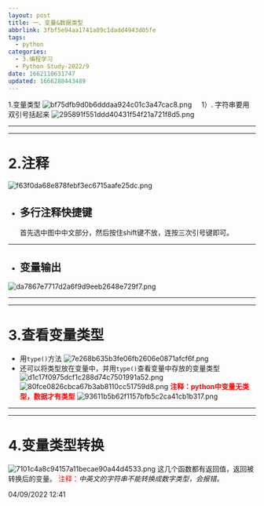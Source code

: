 ```yaml
---
layout: post
title: 一、变量&数据类型
abbrlink: 3fbf5e94aa1741a09c1dadd4943d05fe
tags:
  - python
categories:
  - 3.编程学习
  - Python Study-2022/9
date: 1662110631747
updated: 1666280443489
---
```


1.变量类型
![bf75dfb9d0b6dddaa924c01c3a47cac8.png](/resources/4b97df030388452ca217adc6b5bccc2b.png)    
1）. 字符串要用双引号括起来
![295891f551ddd40431f54f21a721f8d5.png](/resources/db02e5374d494f8f9d5cc788a413ab80.png)

***

***

# 2.注释

![f63f0da68e878febf3ec6715aafe25dc.png](/resources/cf5c5f1d344a4acd9b5e92354a5e6a99.png)

- ## 多行注释快捷键

  首先选中图中中文部分，然后按住shift键不放，连按三次引号键即可。

***

- ## 变量输出

![da7867e7717d2a6f9d9eeb2648e729f7.png](/resources/80019ce5b0c84caca24a1abbd9305eb2.png)

***

***

# 3.查看变量类型

- 用`type()`方法
  ![7e268b635b3fe06fb2606e0871afcf6f.png](/resources/fa4ede609d604520bf4cd0cd062518dd.png)
- 还可以将类型放在变量中，并用`type()`查看变量中存放的变量类型
  ![d1c17f0975dcf1c288d74c7501991a52.png](/resources/3bb6518f41584162937a4bba91779465.png)
  ![80fce0826cbca67b3ab8110cc51759d8.png](/resources/f0bffdcbeb3e48ccb791ac35e3fa8c10.png)
  **<span style="color: red;">注释：python中变量无类型，数据才有类型</span>**
  ![93611b5b62f1157bfb5c2ca41cb1b317.png](/resources/4cccd698a22d4b1fb1b523cd17f119e6.png)

***

***

# 4.变量类型转换

![7101c4a8c94157a11becae90a44d4533.png](/resources/a1b805c1faa54c25b95594525c908df5.png)
这几个函数都有返回值，返回被转换后的变量。 <span style="color: red;">注释：</span>*中英文的字符串不能转换成数字类型，会报错。*

04/09/2022 12:41
